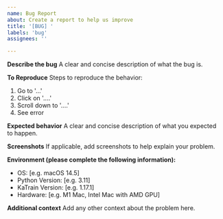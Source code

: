 ```yaml
---
name: Bug Report
about: Create a report to help us improve
title: '[BUG] '
labels: 'bug'
assignees: ''

---
```


**Describe the bug**
A clear and concise description of what the bug is.

**To Reproduce**
Steps to reproduce the behavior:
1. Go to '...'
2. Click on '....'
3. Scroll down to '....'
4. See error

**Expected behavior**
A clear and concise description of what you expected to happen.

**Screenshots**
If applicable, add screenshots to help explain your problem.

**Environment (please complete the following information):**
 - OS: [e.g. macOS 14.5]
 - Python Version: [e.g. 3.11]
 - KaTrain Version: [e.g. 1.17.1]
 - Hardware: [e.g. M1 Mac, Intel Mac with AMD GPU]

**Additional context**
Add any other context about the problem here.